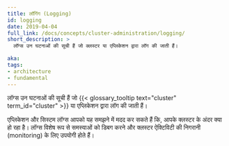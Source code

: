 ```yaml
---
title: लॉगिंग (Logging)
id: logging
date: 2019-04-04
full_link: /docs/concepts/cluster-administration/logging/
short_description: >
  लॉग्स उन घटनाओं की सूची हैं जो क्लस्टर या एप्लिकेशन द्वारा लॉग की जाती हैं।

aka: 
tags:
- architecture
- fundamental
---
```

 लॉग्स उन घटनाओं की सूची हैं जो {{< glossary_tooltip text="cluster" term_id="cluster" >}} या एप्लिकेशन द्वारा लॉग की जाती हैं। 

<!--more--> 

एप्लिकेशन और सिस्टम लॉग्स आपको यह समझने में मदद कर सकते हैं कि, आपके क्लस्टर के अंदर क्या हो रहा है। लॉग्स विशेष रूप से समस्याओं को डिबग करने और क्लस्टर ऐक्टिविटी की निगरानी (monitoring) के लिए उपयोगी होते हैं।
